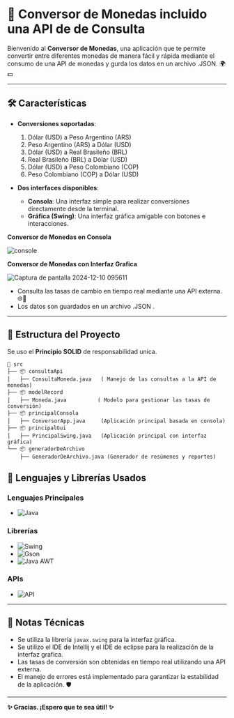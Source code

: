 
# 💱 **Conversor de Monedas incluido una API de de Consulta**  

Bienvenido al **Conversor de Monedas**, una aplicación que te permite convertir entre diferentes monedas de manera fácil y
rápida mediante el consumo de una API de monedas y gurda los datos en un archivo .JSON. 🌍💵


---

## 🛠️ **Características**

- **Conversiones soportadas**:
  1. Dólar (USD) a Peso Argentino (ARS)
  2. Peso Argentino (ARS) a Dólar (USD)
  3. Dólar (USD) a Real Brasileño (BRL)
  4. Real Brasileño (BRL) a Dólar (USD)
  5. Dólar (USD) a Peso Colombiano (COP)
  6. Peso Colombiano (COP) a Dólar (USD)

- **Dos interfaces disponibles**:
  - **Consola**: Una interfaz simple para realizar conversiones directamente desde la terminal.  
  - **Gráfica (Swing)**: Una interfaz gráfica amigable con botones e interacciones.

 **Conversor de Monedas en Consola**
 
![console](https://github.com/user-attachments/assets/f02ad554-889f-4693-98dd-c592ee79868b)

 **Conversor de Monedas con Interfaz Grafica**

![Captura de pantalla 2024-12-10 095611](https://github.com/user-attachments/assets/2c3a5c4e-6950-46ae-810c-3ee1746defc6)

- Consulta las tasas de cambio en tiempo real mediante una API externa. 🌐📡
- Los datos son guardados en un archivo .JSON .

---

## 📂 **Estructura del Proyecto**
Se uso el **Principio SOLID** de responsabilidad unica.

```
📁 src
├── 📦 consultaApi
│   ├── ConsultaMoneda.java   ( Manejo de las consultas a la API de monedas)
├── 📦 modelRecord
│   ├── Moneda.java          ( Modelo para gestionar las tasas de conversión)
├── 📦 principalConsola
│   ├── ConversorApp.java     (Aplicación principal basada en consola)
├── 📦 principalGui
│   ├── PrincipalSwing.java   (Aplicación principal con interfaz gráfica)
└── 📦 generadorDeArchivo
    ├── GeneradorDeArchivo.java (Generador de resúmenes y reportes)
```


## 🚀 Lenguajes y Librerías Usados

### Lenguajes Principales
- ![Java](https://img.shields.io/badge/Java-FF0000?style=for-the-badge&logo=java&logoColor=white)  

### Librerías
- ![Swing](https://img.shields.io/badge/Swing-4A90E2?style=for-the-badge&logo=java&logoColor=white)  
- ![Gson](https://img.shields.io/badge/Gson-FF5722?style=for-the-badge&logo=json&logoColor=white)  
- ![Java AWT](https://img.shields.io/badge/AWT-E91E63?style=for-the-badge&logo=java&logoColor=white)  

### APIs
- ![API](https://img.shields.io/badge/API-ExchangeRate-4CAF50?style=for-the-badge)  


---

## 📎 **Notas Técnicas**
- Se utiliza la librería `javax.swing` para la interfaz gráfica.
- Se utilizo el IDE de Intellij y el IDE de eclipse para la realización de la interfaz grafica.
- Las tasas de conversión son obtenidas en tiempo real utilizando una API externa.
- El manejo de errores está implementado para garantizar la estabilidad de la aplicación. 🛡️

---

**✨ Gracias. ¡Espero que te sea útil! ✨**
```

